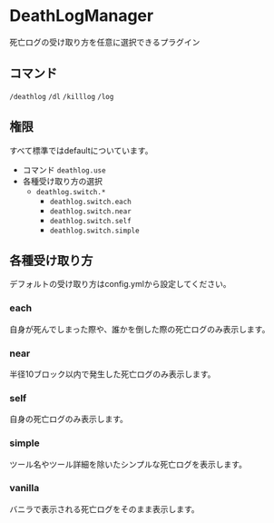 # DeathLogManager
死亡ログの受け取り方を任意に選択できるプラグイン
## コマンド
`/deathlog` `/dl` `/killlog` `/log`  
## 権限
すべて標準ではdefaultについています。
* コマンド `deathlog.use`
* 各種受け取り方の選択
  * `deathlog.switch.*`
    * `deathlog.switch.each`
    * `deathlog.switch.near`
    * `deathlog.switch.self`
    * `deathlog.switch.simple`
## 各種受け取り方
デフォルトの受け取り方はconfig.ymlから設定してください。
### each
自身が死んでしまった際や、誰かを倒した際の死亡ログのみ表示します。
### near
半径10ブロック以内で発生した死亡ログのみ表示します。
### self
自身の死亡ログのみ表示します。
### simple
ツール名やツール詳細を除いたシンプルな死亡ログを表示します。
### vanilla
バニラで表示される死亡ログをそのまま表示します。

